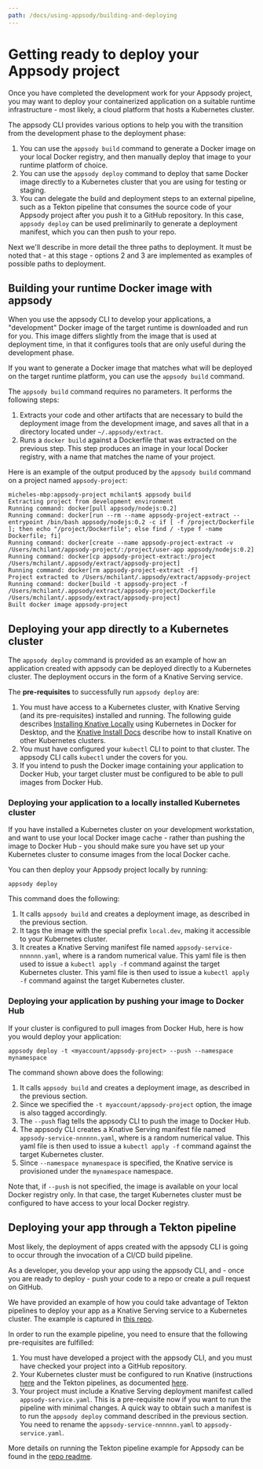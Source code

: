 ```yaml
---
path: /docs/using-appsody/building-and-deploying
---
```


# Getting ready to deploy your Appsody project
Once you have completed the development work for your Appsody project, you may want to deploy your containerized application on a suitable runtime infrastructure - most likely, a cloud platform that hosts a Kubernetes cluster.

The appsody CLI provides various options to help you with the transition from the development phase to the deployment phase:
1) You can use the `appsody build` command to generate a Docker image on your local Docker registry, and then manually deploy that image to your runtime platform of choice.
2) You can use the `appsody deploy` command to deploy that same Docker image directly to a Kubernetes cluster that you are using for testing or staging.
3) You can delegate the build and deployment steps to an external pipeline, such as a Tekton pipeline that consumes the source code of your Appsody project after you push it to a GitHub repository. In this case, `appsody deploy` can be used preliminarily to generate a deployment manifest, which you can then push to your repo.

Next we'll describe in more detail the three paths to deployment. It must be noted that - at this stage - options 2 and 3 are implemented as examples of possible paths to deployment.

## Building your runtime Docker image with appsody
When you use the appsody CLI to develop your applications, a "development" Docker image of the target runtime is downloaded and run for you. This image differs slightly from the image that is used at deployment time, in that it configures tools that are only useful during the development phase.

If you want to generate a Docker image that matches what will be deployed on the target runtime platform, you can use the `appsody build` command.

The `appsody build` command requires no parameters. It performs the following steps:
1) Extracts your code and other artifacts that are necessary to build the deployment image from the development image, and saves all that in a directory located under `~/.appsody/extract`.
2) Runs a `docker build` against a Dockerfile that was extracted on the previous step. This step produces an image in your local Docker registry, with a name that matches the name of your project.

Here is an example of the output produced by the `appsody build` command on a project named `appsody-project`:
```
micheles-mbp:appsody-project mchilant$ appsody build
Extracting project from development environment
Running command: docker[pull appsody/nodejs:0.2]
Running command: docker[run --rm --name appsody-project-extract --entrypoint /bin/bash appsody/nodejs:0.2 -c if [ -f /project/Dockerfile ]; then echo "/project/Dockerfile"; else find / -type f -name Dockerfile; fi]
Running command: docker[create --name appsody-project-extract -v /Users/mchilant/appsody-project/:/project/user-app appsody/nodejs:0.2]
Running command: docker[cp appsody-project-extract:/project /Users/mchilant/.appsody/extract/appsody-project]
Running command: docker[rm appsody-project-extract -f]
Project extracted to /Users/mchilant/.appsody/extract/appsody-project
Running command: docker[build -t appsody-project -f /Users/mchilant/.appsody/extract/appsody-project/Dockerfile /Users/mchilant/.appsody/extract/appsody-project]
Built docker image appsody-project
```

## Deploying your app directly to a Kubernetes cluster
The `appsody deploy` command is provided as an example of how an application created with appsody can be deployed directly to a Kubernetes cluster. The deployment occurs in the form of a Knative Serving service.

The **pre-requisites** to successfully run `appsody deploy` are:
1) You must have access to a Kubernetes cluster, with Knative Serving (and its pre-requisites) installed and running. The following guide describes [Installing Knative Locally](/docs/using-appsody/local-development.md) using Kubernetes in Docker for Desktop, and the [Knative Install Docs](https://knative.dev/docs/install/) describe how to install Knative on other Kubernetes clusters.
2) You must have configured your `kubectl` CLI to point to that cluster. The appsody CLI calls `kubectl` under the covers for you.
3)  If you intend to push the Docker image containing your application to Docker Hub, your target cluster must be configured to be able to pull images from Docker Hub.

### Deploying your application to a locally installed Kubernetes cluster
If you have installed a Kubernetes cluster on your development workstation, and want to use your local Docker image cache - rather than pushing the image to Docker Hub - you should make sure you have set up your Kubernetes cluster to consume images from the local Docker cache.

You can then deploy your Appsody project locally by running:
```
appsody deploy
```
This command does the following:
1) It calls `appsody build` and creates a deployment image, as described in the previous section.
2) It tags the image with the special prefix `local.dev`, making it accessible to your Kubernetes cluster.
3) It creates a Knative Serving manifest file named `appsody-service-nnnnnn.yaml`, where <nnnnnn> is a random numerical value. This yaml file is then used to issue a `kubectl apply -f` command against the target Kubernetes cluster. This yaml file is then used to issue a `kubectl apply -f` command against the target Kubernetes cluster.

### Deploying your application by pushing your image to Docker Hub
If your cluster is configured to pull images from Docker Hub, here is how you would deploy your application:
```
appsody deploy -t <myaccount/appsody-project> --push --namespace mynamespace
```
The command shown above does the following:
1) It calls `appsody build` and creates a deployment image, as described in the previous section.
2) Since we specified the `-t myaccount/appsody-project` option, the image is also tagged accordingly.
3) The `--push` flag tells the appsody CLI to push the image to Docker Hub.
4) The appsody CLI creates a Knative Serving manifest file named `appsody-service-nnnnnn.yaml`, where <nnnnnn> is a random numerical value. This yaml file is then used to issue a `kubectl apply -f` command against the target Kubernetes cluster.
5) Since `--namespace mynamespace` is specified, the Knative service is provisioned under the `mynamespace` namespace.

Note that, if `--push` is not specified, the image is available on your local Docker registry only. In that case, the target Kubernetes cluster must be configured to have access to your local Docker registry.


## Deploying your app through a Tekton pipeline
Most likely, the deployment of apps created with the appsody CLI is going to occur through the invocation of a CI/CD build pipeline.

As a developer, you develop your app using the appsody CLI, and - once you are ready to deploy - push your code to a repo or create a pull request on GitHub.

We have provided an example of how you could take advantage of Tekton pipelines to deploy your app as a Knative Serving service to a Kubernetes cluster. The example is captured in [this repo](https://github.com/appsody/tekton-example).

In order to run the example pipeline, you need to ensure that the following pre-requisites are fulfilled:
1) You must have developed a project with the appsody CLI, and you must have checked your project into a GitHub repository.
2) Your Kubernetes cluster must be configured to run Knative (instructions [here](https://knative.dev/docs/install/) and the Tekton pipelines, as documented [here](https://github.com/tektoncd/pipeline/blob/master/docs/install.md).
3) Your project must include a Knative Serving deployment manifest called `appsody-service.yaml`. This is a pre-requisite now if you want to run the pipeline with minimal changes. A quick way to obtain such a manifest is to run the `appsody deploy` command described in the previous section. You need to rename the `appsody-service-nnnnnn.yaml` to `appsody-service.yaml`.

More details on running the Tekton pipeline example for Appsody can be found in the [repo readme](https://github.com/appsody/tekton-example).
